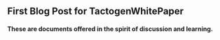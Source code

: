## First Blog Post for TactogenWhitePaper


#### These are documents offered in the spirit of discussion and learning.
